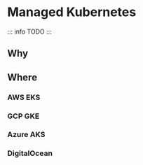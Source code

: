 # Managed Kubernetes

::: info
TODO
:::

## Why

## Where

### AWS EKS

### GCP GKE

### Azure AKS

### DigitalOcean

